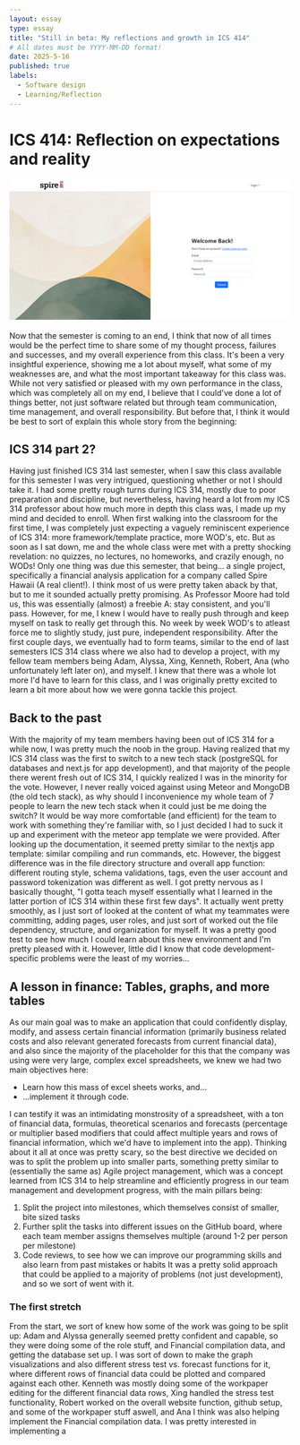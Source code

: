 ```yaml
---
layout: essay
type: essay
title: "Still in beta: My reflections and growth in ICS 414"
# All dates must be YYYY-MM-DD format!
date: 2025-5-16
published: true
labels:
  - Software design
  - Learning/Reflection
---
```

# ICS 414: Reflection on expectations and reality
<div style="text-align: center;">
  <img 
    src="../img/Screenshot 2025-05-15 222331.png" 
    width="1000" 
    class="rounded" 
    alt="Reflection screenshot" 
    style="display: block; margin: 0 auto 20px auto"
  >
</div> 
  Now that the semester is coming to an end, I think that now of all times would be the perfect time to share some of my thought process, failures and successes, and my overall experience from this class. It's been a very insightful experience, showing me a lot about myself, what some of my weaknesses are,
  and what the most important takeaway for this class was. While not very satisfied or pleased with my own performance in the class, which was completely all on my end, I believe that I could've done a lot of things better, not just software related but through team communication, time management, and overall
  responsibility. But before that, I think it would be best to sort of explain this whole story from the beginning:

## ICS 314 part 2?
  Having just finished ICS 314 last semester, when I saw this class available for this semester I was very intrigued, questioning whether or not I should take it. I had some pretty rough turns during ICS 314, mostly due to poor preparation and discipline, but nevertheless, having 
  heard a lot from my ICS 314 professor about how much more in depth this class was, I made up my mind and decided to enroll. When first walking into the classroom for the first time, I was completely just expecting a vaguely reminiscent experience of ICS 314: more framework/template practice, 
  more WOD's, etc. But as soon as I sat down, me and the whole class were met with a pretty shocking revelation: no quizzes, no lectures, no homeworks, and crazily enough, no WODs! Only one thing was due this semester, that being... a single project, specifically a financial analysis application for a company called Spire Hawaii (A real client!). I think most of us were pretty taken aback by that, 
  but to me it sounded actually pretty promising. As Professor Moore had told us, this was essentially (almost) a freebie A: stay consistent, and you'll pass. However, for me, I knew I would have to really push through and keep myself on task to really get through this. No week by week WOD's to 
  atleast force me to slightly study, just pure, independent responsibility. After the first couple days, we eventually had to form teams, similar to the end of last semesters ICS 314 class where we also had to develop a project, with my fellow team members being Adam, Alyssa, Xing, Kenneth, Robert, 
  Ana (who unfortunately left later on), and myself. I knew that there was a whole lot more I'd have to learn for this class, and I was originally pretty excited to learn a bit more about how we were gonna tackle this project. 

## Back to the past
  With the majority of my team members having been out of ICS 314 for a while now, I was pretty much the noob in the group. Having realized that my ICS 314 class was the first to switch to a new tech stack (postgreSQL for databases and next.js for app development), and that majority of the people there werent fresh out of ICS 314, I quickly realized I was in the minority
  for the vote. However, I never really voiced against using Meteor and MongoDB (the old tech stack), as why should I inconvenience my whole team of 7 people to learn the new tech stack when it could just be me doing the switch? It would be way more comfortable (and efficient) for the team to work with something they're familiar with,
  so I just decided I had to suck it up and experiment with the meteor app template we were provided. After looking up the documentation, it seemed pretty similar to the nextjs app template: similar compiling and run commands, etc. However, the biggest difference was in the file directory structure and overall app function: different routing style, schema validations,
  tags, even the user account and password tokenization was different as well. I got pretty nervous as I basically thought, "I gotta teach myself essentially what I learned in the latter portion of ICS 314 within these first few days". It actually went pretty smoothly, as I just sort of looked at the content of what my teammates were committing,
  adding pages, user roles, and just sort of worked out the file dependency, structure, and organization for myself. It was a pretty good test to see how much I could learn about this new environment and I'm pretty pleased with it. However, little did I know that code development-specific problems were the least of my worries...

## A lesson in finance: Tables, graphs, and more tables
  As our main goal was to make an application that could confidently display, modify, and assess certain financial information (primarily business related costs and also relevant generated forecasts from current financial data), and also since the majority of the placeholder for this that the company was using were very large, complex excel spreadsheets, we knew we had two main objectives here: 
  * Learn how this mass of excel sheets works, and...
  * ...implement it through code.

  I can testify it was an intimidating monstrosity of a spreadsheet, with a ton of financial data, formulas, theoretical scenarios and forecasts (percentage or multiplier based modifiers that could affect multiple years and rows of financial information, which we'd have to implement into the app). Thinking about it all at once was pretty scary, so the best directive we decided on was to split the problem up into smaller parts,
  something pretty similar to (essentially the same as) Agile project management, which was a concept learned from ICS 314 to help streamline and efficiently progress in our team management and development progress, with the main pillars being:
  1. Split the project into milestones, which themselves consist of smaller, bite sized tasks
  2. Further split the tasks into different issues on the GitHub board, where each team member assigns themselves multiple (around 1-2 per person per milestone)
  3. Code reviews, to see how we can improve our programming skills and also learn from past mistakes or habits
  It was a pretty solid approach that could be applied to a majority of problems (not just development), and so we sort of went with it.

### The first stretch
  From the start, we sort of knew how some of the work was going to be split up: Adam and Alyssa generally seemed pretty confident and capable, so they were doing some of the role stuff, and Financial compilation data, and getting the database set up. I was sort of down to make the graph visualizations and also different stress test vs. forecast functions for it, where different rows of financial data could be plotted and compared against each other.
  Kenneth was mostly doing some of the workpaper editing for the different financial data rows, Xing handled the stress test functionality, Robert worked on the overall website function, github setup, and some of the workpaper stuff aswell, and Ana I think was also helping implement the Financial compilation data. I was pretty interested in implementing a 
  
